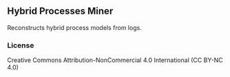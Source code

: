 ## Hybrid Processes Miner

Reconstructs hybrid process models from logs.


### License
Creative Commons Attribution-NonCommercial 4.0 International (CC BY-NC 4.0)
